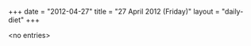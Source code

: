 +++
date = "2012-04-27"
title = "27 April 2012 (Friday)"
layout = "daily-diet"
+++


\<no entries\>
